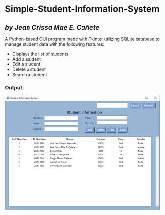 # Simple-Student-Information-System
## *by Jean Crissa Mae E. Cañete*

A Python-based GUI program made with Tkinter utilizing SQLite database
to manage student data with the following features:

- Displays the list of students
- Add a student
- Edit a student
- Delete a student
- Search a student 


### Output:

![](program_output.png)
